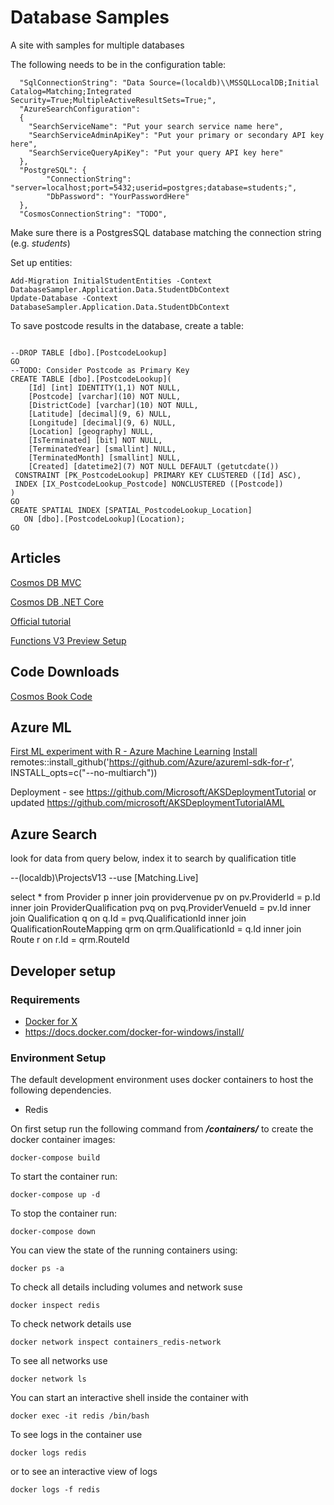 # Database Samples #

A site with samples for multiple databases

The following needs to be in the configuration table:

```
  "SqlConnectionString": "Data Source=(localdb)\\MSSQLLocalDB;Initial Catalog=Matching;Integrated Security=True;MultipleActiveResultSets=True;",
  "AzureSearchConfiguration":
  {
    "SearchServiceName": "Put your search service name here",
    "SearchServiceAdminApiKey": "Put your primary or secondary API key here",
    "SearchServiceQueryApiKey": "Put your query API key here"
  },
  "PostgreSQL": {
		"ConnectionString": "server=localhost;port=5432;userid=postgres;database=students;",
		"DbPassword": "YourPasswordHere"
  },
  "CosmosConnectionString": "TODO",

```

Make sure there is a PostgresSQL database matching the connection string (e.g. *students*)

Set up entities:
```
Add-Migration InitialStudentEntities -Context DatabaseSampler.Application.Data.StudentDbContext 
Update-Database -Context DatabaseSampler.Application.Data.StudentDbContext
```

To save postcode results in the database, create a table:
```

--DROP TABLE [dbo].[PostcodeLookup]
GO
--TODO: Consider Postcode as Primary Key    
CREATE TABLE [dbo].[PostcodeLookup](
	[Id] [int] IDENTITY(1,1) NOT NULL,
	[Postcode] [varchar](10) NOT NULL,
	[DistrictCode] [varchar](10) NOT NULL,
	[Latitude] [decimal](9, 6) NULL,
	[Longitude] [decimal](9, 6) NULL,
	[Location] [geography] NULL,
	[IsTerminated] [bit] NOT NULL,
	[TerminatedYear] [smallint] NULL,
	[TerminatedMonth] [smallint] NULL,
	[Created] [datetime2](7) NOT NULL DEFAULT (getutcdate())
 CONSTRAINT [PK_PostcodeLookup] PRIMARY KEY CLUSTERED ([Id] ASC),
 INDEX [IX_PostcodeLookup_Postcode] NONCLUSTERED ([Postcode])
)
GO
CREATE SPATIAL INDEX [SPATIAL_PostcodeLookup_Location] 
   ON [dbo].[PostcodeLookup](Location);
GO
```


## Articles

[Cosmos DB MVC](https://developer.okta.com/blog/2019/07/11/aspnet-azure-cosmosdb-tutorial)

[Cosmos DB .NET Core](https://jeremylindsayni.wordpress.com/2019/02/25/getting-started-with-azure-cosmos-db-and-net-core-part-1-installing-the-cosmos-emulator/)

[Official tutorial](https://docs.microsoft.com/en-us/azure/cosmos-db/sql-api-dotnet-application)

[Functions V3 Preview Setup](https://dev.to/azure/develop-azure-functions-using-net-core-3-0-gcm)

## Code Downloads

[Cosmos Book Code](https://github.com/PacktPublishing/Guide-to-NoSQL-with-Azure-Cosmos-DB)


## Azure ML

[First ML experiment with R - Azure Machine Learning](https://docs.microsoft.com/en-us/azure/machine-learning/service/tutorial-1st-r-experiment?WT.mc_id=Revolutions-blog-davidsmi)
[Install](https://azure.github.io/azureml-sdk-for-r/articles/installation.html)
remotes::install_github('https://github.com/Azure/azureml-sdk-for-r', INSTALL_opts=c("--no-multiarch"))

Deployment - see https://github.com/Microsoft/AKSDeploymentTutorial
 or updated https://github.com/microsoft/AKSDeploymentTutorialAML


## Azure Search 

look for data from query below,
index it to search by qualification title

--(localdb)\ProjectsV13
--use [Matching.Live]

select		* 
from		Provider p
inner join	providervenue pv
on			pv.ProviderId = p.Id
inner join	ProviderQualification pvq
on			pvq.ProviderVenueId = pv.Id
inner join	Qualification q
on			q.Id = pvq.QualificationId
inner join	QualificationRouteMapping qrm
on			qrm.QualificationId = q.Id
inner join	Route r
on			r.Id = qrm.RouteId


## Developer setup

### Requirements

* [Docker for X](https://docs.docker.com/install/#supported-platforms)
* https://docs.docker.com/docker-for-windows/install/


### Environment Setup

The default development environment uses docker containers to host the following dependencies.

* Redis

On first setup run the following command from _**/containers/**_ to create the docker container images:

`docker-compose build`

To start the container run:

`docker-compose up -d`

To stop the container run:

`docker-compose down`

You can view the state of the running containers using:

`docker ps -a`

To check all details including volumes and network suse

`docker inspect redis`

To check network details use

`docker network inspect containers_redis-network`

To see all networks use

`docker network ls`

You can start an interactive shell inside the container with

`docker exec -it redis /bin/bash`

To see logs in the container use

`docker logs redis`

or to see an interactive view of logs 

`docker logs -f redis`


